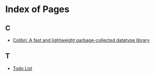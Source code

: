 # Index of Pages

## C

* [Colibri: A fast and lightweight garbage-collected datatype library](indexpage.md#indexpage)

## T

* [Todo List](todo.md#todo)